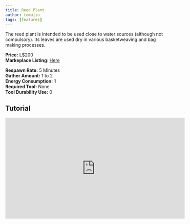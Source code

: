 ```yaml
---
title: Reed Plant
author: temujin
tags: [features]
---
```

The reed plant is intended to be used close to water sources (although not compulsory). Its leaves are used dry in various basketweaving and bag making processes. 

**Price:** L$200<br>
**Markeplace Listing**: [Here](https://marketplace.secondlife.com/p/SLC-Gatherables-Reed-Plant/19212277)<br>

**Respawn Rate:** 5 Minutes<br>
**Gather Amount:** 1 to 2<br>
**Energy Consumption:** 1<br>
**Required Tool:** None<br>
**Tool Durability Use:** 0

## Tutorial
<iframe width="560" height="315" src="https://www.youtube.com/embed/UG7EujxkFCI" frameborder="0" allow="accelerometer; autoplay; encrypted-media; gyroscope; picture-in-picture" allowfullscreen></iframe>
